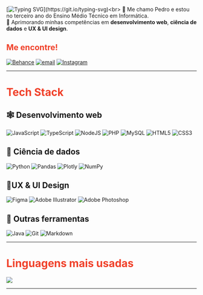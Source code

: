 [![Typing SVG](https://readme-typing-svg.demolab.com?font=Space+Grotesk&size=50&duration=2500&pause=1000&color=F04029&vCenter=true&width=435&height=100&lines=Seja+bem-vindo%2Fa!)](https://git.io/typing-svg)<br>
🙋 Me chamo Pedro e estou no terceiro ano do Ensino Médio Técnico em Informática.<br>
🧠 Aprimorando minhas competências em **desenvolvimento web**, **ciência de dados** e **UX & UI design**.<br>
## <span style="color: #f04029">Me encontre!</span>

[![Behance](https://img.shields.io/badge/Behance-1769ff?logo=behance&logoColor=white)](https://behance.net/nombrefiles) [![email](https://img.shields.io/badge/Email-D14836?logo=gmail&logoColor=white)](mailto:publico.files@gmail.com) [![Instagram](https://img.shields.io/badge/Instagram-%23E4405F.svg?logo=Instagram&logoColor=white)](https://instagram.com/nombrefiles)

---
#  <span style="color: #f04029">Tech Stack</span>
## 🕸️ Desenvolvimento web

 ![JavaScript](https://img.shields.io/badge/javascript-%23323330.svg?style=flat&logo=javascript&logoColor=%23F7DF1E) ![TypeScript](https://img.shields.io/badge/typescript-%23007ACC.svg?style=flat&logo=typescript&logoColor=white) ![NodeJS](https://img.shields.io/badge/node.js-6DA55F?style=flat&logo=node.js&logoColor=white) ![PHP](https://img.shields.io/badge/php-%23777BB4.svg?style=flat&logo=php&logoColor=white) ![MySQL](https://img.shields.io/badge/mysql-4479A1.svg?style=flat&logo=mysql&logoColor=white) ![HTML5](https://img.shields.io/badge/html5-%23E34F26.svg?style=flat&logo=html5&logoColor=white) ![CSS3](https://img.shields.io/badge/css3-%231572B6.svg?style=flat&logo=css3&logoColor=white)

## 🎲 Ciência de dados

![Python](https://img.shields.io/badge/python-3670A0?style=flat&logo=python&logoColor=ffdd54) ![Pandas](https://img.shields.io/badge/pandas-%23150458.svg?style=flat&logo=pandas&logoColor=white) ![Plotly](https://img.shields.io/badge/Plotly-%233F4F75.svg?style=flat&logo=plotly&logoColor=white) ![NumPy](https://img.shields.io/badge/numpy-%23013243.svg?style=flat&logo=numpy&logoColor=white) 

## 🎨UX & UI Design

![Figma](https://img.shields.io/badge/figma-%23F24E1E.svg?style=flat&logo=figma&logoColor=white) ![Adobe Illustrator](https://img.shields.io/badge/adobe%20illustrator-%23FF9A00.svg?style=flat&logo=adobe%20illustrator&logoColor=white) ![Adobe Photoshop](https://img.shields.io/badge/adobe%20photoshop-%2331A8FF.svg?style=flat&logo=adobe%20photoshop&logoColor=white)

## 🔧 Outras ferramentas

![Java](https://img.shields.io/badge/java-%23ED8B00.svg?style=flat&logo=openjdk&logoColor=white) ![Git](https://img.shields.io/badge/git-%23F05033.svg?style=flat&logo=git&logoColor=white) ![Markdown](https://img.shields.io/badge/markdown-%23000000.svg?style=flat&logo=markdown&logoColor=white) 

---
# <span style="color: #f04029">Linguagens mais usadas</span>

 ![](https://github-readme-stats.vercel.app/api/top-langs/?username=nombrefiles&theme=swift&hide_border=false&include_all_commits=true&count_private=true&layout=compact)

---
